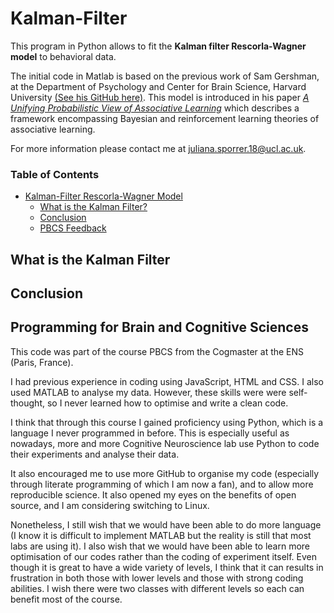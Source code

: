 Kalman-Filter
================

This program in Python allows to fit the **Kalman filter Rescorla-Wagner model** to behavioral data.

The initial code in Matlab is based on the previous work of Sam Gershman, at the Department of Psychology and Center for Brain Science, Harvard University [(See his GitHub here)](https://github.com/sjgershm/KF-learning). This model is introduced in his paper [*A Unifying Probabilistic View of Associative Learning*](https://journals.plos.org/ploscompbiol/article/file?id=10.1371/journal.pcbi.1004567&type=printable) which describes a framework encompassing Bayesian and reinforcement learning theories of associative learning. 

For more information please contact me at <juliana.sporrer.18@ucl.ac.uk>.


### Table of Contents

- [Kalman-Filter Rescorla-Wagner Model](#Kalman-Filter)
    - [What is the Kalman Filter?](#What-is-the-Kalman-Filter)
    - [Conclusion](#conclusion)
    - [PBCS Feedback](#Programming-for-Brain-and-Cognitive-Sciences)



## What is the Kalman Filter 





## Conclusion 

## Programming for Brain and Cognitive Sciences

This code was part of the course PBCS from the Cogmaster at the ENS (Paris, France). 

I had previous experience in coding using JavaScript, HTML and CSS. I also used MATLAB to analyse my data. However, these skills were were self-thought, so I never learned how to optimise and write a clean code.

I think that through this course I gained proficiency using Python, which is a language I never programmed in before. This is especially useful as nowadays, more and more Cognitive Neuroscience lab use Python to code their experiments and analyse their data. 

It also encouraged me to use more GitHub to organise my code (especially through literate  programming of which I am now a fan), and to allow more reproducible science. It also opened my eyes on the benefits of open source, and I am considering switching to Linux. 

Nonetheless, I still wish that we would have been able to do more language (I know it is difficult to implement MATLAB but the reality is still that most labs are using it). I also wish that we would have been able to learn more optimisation of our codes rather than the coding of experiment itself. Even though it is great to have a wide variety of levels, I think that it can results in frustration in both those with lower levels and  those with strong coding abilities. I wish there were two classes with different levels so each can benefit most of the course. 




